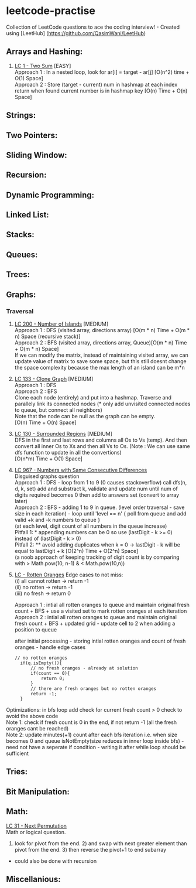 # leetcode-practise
Collection of LeetCode questions to ace the coding interview! - Created using [LeetHub] (https://github.com/QasimWani/LeetHub)  


## Arrays and Hashing:
1) [LC 1 - Two Sum](https://github.com/GiridharaSPK/leetcode-practise/tree/main/0001-two-sum) [EASY]  
   Approach 1 : In a nested loop, look for ar[i] = target - ar[j] [O(n^2) time + O(1) Space]  
   Approach 2 : Store (target - current) num in hashmap at each index return when found current number is in hashmap key [O(n) Time  + O(n) Space]   

## Strings:  

## Two Pointers:  

## Sliding Window:  

## Recursion:  

## Dynamic Programming:   

## Linked List:  

## Stacks:   

## Queues:   

## Trees:  

## Graphs:   
### Traversal  
1) [LC 200 - Number of Islands](https://github.com/GiridharaSPK/leetcode-practise/tree/main/0200-number-of-islands) [MEDIUM]  
   Approach 1 : DFS (visited array, directions array) [O(m * n) Time + O(m * n) Space (recursive stack)]  
   Approach 2 : BFS (visited array, directions array, Queue)[O(m * n) Time + O(m * n) Space]  
   If we can modify the matrix, instead of maintaining visited array, we can update value of matrix to save some space, but this still doesnt change the space complexity because the max length of an island can be m*n  

2) [LC 133 - Clone Graph](https://github.com/GiridharaSPK/leetcode-practise/tree/main/0133-clone-graph) [MEDIUM]  
   Approach 1 : DFS  
   Approach 2 : BFS  
   Clone each node (entirely) and put into a hashmap. Traverse and parallely link its connected nodes (* only add unvisited connected nodes to queue, but connect all neighbors)  
   Note that the node can be null as the graph can be empty.  
   [O(n) Time + O(n) Space]  

4) [LC 130 - Surrounded Regions](https://github.com/GiridharaSPK/leetcode-practise/tree/main/0130-surrounded-regions) [MEDIUM]  
DFS in the first and last rows and columns all Os to Vs (temp). And then convert all inner Os to Xs and then all Vs to Os. (Note : We can use same dfs function to update in all the convertions)  
    [O(n*m) Time + O(1) Space]   
    
5) [LC 967 - Numbers with Same Consecutive Differences](https://github.com/GiridharaSPK/leetcode-practise/tree/main/0967-numbers-with-same-consecutive-differences)  
  Disguised graphs question  
  Approach 1 : DFS - loop from 1 to 9 (0 causes stackoverflow) call dfs(n, d, k, set) add and substract k, validate and update num until num of digits required becomes 0 then add to answers set (convert to array later)  
  Approach 2 : BFS - adding 1 to 9 in queue. (level order traversal - save size in each iteration) - loop until 'level == n' { poll from queue and add valid +k and -k numbers to queue }  
(at each level, digit count of all numbers in the queue increase)  
Pitfall 1: * appending numbers can be 0 so use (lastDigit - k >= 0) instead of (lastDigit - k > 0)  
Pitfall 2: ** avoid adding duplicates when k = 0 -> lastDigit - k will be equal to lastDigit + k
[O(2^n) Time + O(2^n) Space]  
(a noob approach of keeping tracking of digit count is by comparing with > Math.pow(10, n-1) & < Math.pow(10,n))  
    
6) [LC  - Rotten Oranges](https://github.com/GiridharaSPK/leetcode-practise/blob/main/0994-rotting-oranges/0994-rotting-oranges.java)
   Edge cases to not miss:  
   (i) all cannot rotten -> return -1  
   (ii) no rotten -> return -1  
   (iii) no fresh -> return 0  

   Approach 1 : intial all rotten oranges to queue and maintain original fresh count + BFS + use a visited set to mark rotten oranges at each iteration  
   Approach 2 : intial all rotten oranges to queue and maintain original fresh count + BFS + updated grid - update cell to 2 when adding a position to queue  

   after initial processing - storing intial rotten oranges and count of fresh oranges - handle edge cases  
   ```
   // no rotten oranges  
     if(q.isEmpty()){  
         // no fresh oranges - already at solution  
         if(count == 0){  
             return 0;  
         }  
         // there are fresh oranges but no rotten oranges  
         return -1;  
     }  
   ```
 Optimizations: in bfs loop add check for current fresh count > 0 check to avoid the above code  
 Note 1: check if fresh count is 0 in the end, if not return -1 (all the fresh oranges cant be reached)  
 Note 2: update minutes(+1) count after each bfs iteration i.e. when size becomes 0 and queue isNotEmpty(size reduces in inner loop inside bfs) - need not have a seperate if condition - writing it after while loop should be sufficient  
     
## Tries:

## Bit Manipulation: 

## Math: 
[LC 31 - Next Permutation](https://github.com/GiridharaSPK/leetcode-practise/tree/main/0031-next-permutation)  
Math or logical question. 
1) look for pivot from the end. 2) and swap with next greater element than pivot from the end. 3) then reverse the pivot+1 to end subarray

- could also be done with recursion

## Miscellanious: 



